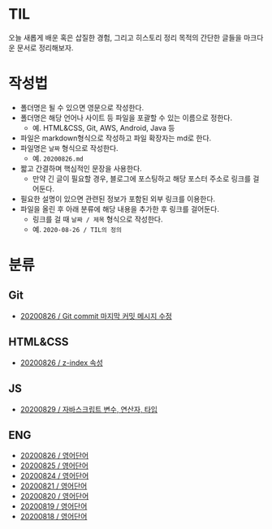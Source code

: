 # TIL

오늘 새롭게 배운 혹은 삽질한 경험, 그리고 히스토리 정리 목적의 간단한 글들을 마크다운 문서로 정리해보자.

# 작성법

-   폴더명은 될 수 있으면 영문으로 작성한다.
-   폴더명은 해당 언어나 사이트 등 파일을 포괄할 수 있는 이름으로 정한다.
    -   예. HTML&CSS, Git, AWS, Android, Java 등
-   파일은 markdown형식으로 작성하고 파일 확장자는 md로 한다.
-   파일명은 `날짜` 형식으로 작성한다.
    -   예. `20200826.md`
-   짧고 간결하며 핵심적인 문장을 사용한다.
    -   만약 긴 글이 필요할 경우, 블로그에 포스팅하고 해당 포스터 주소로 링크를 걸어둔다.
-   필요한 설명이 있으면 관련된 정보가 포함된 외부 링크를 이용한다.
-   파일을 올린 후 아래 분류에 해당 내용을 추가한 후 링크를 걸어둔다.
    -   링크를 걸 때 `날짜 / 제목` 형식으로 작성한다.
    -   예. `2020-08-26 / TIL의 정의`

# 분류

## Git

-   [20200826 / Git commit 마지막 커밋 메시지 수정](https://github.com/kimmy100b/TIL/blob/master/Git/20200826.md)

## HTML&CSS

-   [20200826 / z-index 속성](https://github.com/kimmy100b/TIL/blob/master/HTML%26CSS/20200826.md)

## JS

-   [20200829 / 자바스크립트 변수, 연산자, 타입](https://github.com/kimmy100b/TIL/blob/master/JS/20200829.md)

## ENG

-   [20200826 / 영어단어](https://github.com/kimmy100b/TIL/blob/master/ENG/20200826.md)
-   [20200825 / 영어단어](https://github.com/kimmy100b/TIL/blob/master/ENG/20200825.md)
-   [20200824 / 영어단어](https://github.com/kimmy100b/TIL/blob/master/ENG/20200824.md)
-   [20200821 / 영어단어](https://github.com/kimmy100b/TIL/blob/master/ENG/20200821.md)
-   [20200820 / 영어단어](https://github.com/kimmy100b/TIL/blob/master/ENG/20200820.md)
-   [20200819 / 영어단어](https://github.com/kimmy100b/TIL/blob/master/ENG/20200818.md)
-   [20200818 / 영어단어](https://github.com/kimmy100b/TIL/blob/master/ENG/20200818.md)
